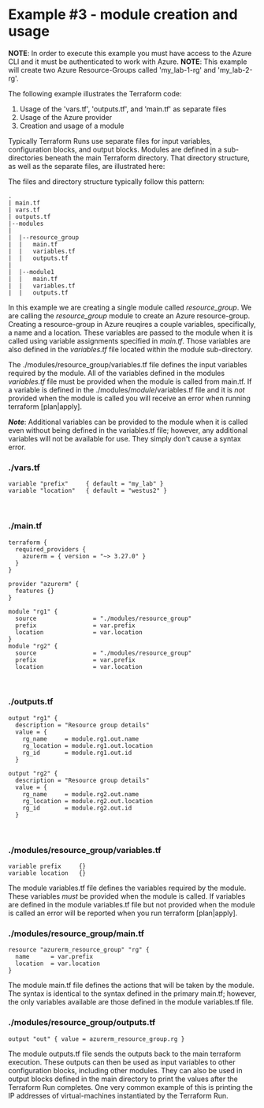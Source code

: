 # Example #3 - module creation and usage
**NOTE**: In order to execute this example you must have access to the Azure CLI and it must be authenticated to work with Azure.
**NOTE**: This example will create two Azure Resource-Groups called 'my_lab-1-rg' and 'my_lab-2-rg'.

The following example illustrates the Terraform code:
1. Usage of the 'vars.tf', 'outputs.tf', and 'main.tf' as separate files
2. Usage of the Azure provider
3. Creation and usage of a module

Typically Terraform Runs use separate files for input variables, configuration blocks, and output blocks. Modules are defined in a sub-directories beneath the main Terraform directory. That directory structure, as well as the separate files, are illustrated here:

The files and directory structure typically follow this pattern:
```
.
| main.tf
| vars.tf
| outputs.tf
|--modules
|
|  |--resource_group
|  |   main.tf
|  |   variables.tf
|  |   outputs.tf
|
|  |--module1
|  |   main.tf
|  |   variables.tf
|  |   outputs.tf
```

In this example we are creating a single module called *resource_group*. We are calling the *resource_group* module to create an Azure resource-group. Creating a resource-group in Azure reuqires a couple variables, specifically, a name and a location. These variables are passed to the module when it is called using variable assignments specified in *main.tf*. Those variables are also defined in the *variables.tf* file located within the module sub-directory.

The ./modules/resource_group/variables.tf file defines the input variables required by the module. All of the variables defined in the modules *variables.tf* file must be provided when the module is called from main.tf. If a variable is defined in the ./modules/*module*/variables.tf file and it is *not* provided when the module is called you will receive an error when running terraform [plan|apply].

***Note***: Additional variables can be provided to the module when it is called even without being defined in the variables.tf file; however, any additional variables will not be available for use. They simply don't cause a syntax error.
<br/>

### ./vars.tf
```
variable "prefix"     { default = "my_lab" }
variable "location"   { default = "westus2" }
```
<br/>

### ./main.tf
```
terraform {
  required_providers {
    azurerm = { version = "~> 3.27.0" }
  }
}

provider "azurerm" {
  features {}
}

module "rg1" {
  source                = "./modules/resource_group"
  prefix                = var.prefix
  location              = var.location
}
module "rg2" {
  source                = "./modules/resource_group"
  prefix                = var.prefix
  location              = var.location
```
<br/>

### ./outputs.tf
```
output "rg1" {
  description = "Resource group details"
  value = {
    rg_name     = module.rg1.out.name
    rg_location = module.rg1.out.location
    rg_id       = module.rg1.out.id
  }

output "rg2" {
  description = "Resource group details"
  value = {
    rg_name     = module.rg2.out.name
    rg_location = module.rg2.out.location
    rg_id       = module.rg2.out.id
  }
```
<br/>

### ./modules/resource_group/variables.tf
```
variable prefix     {}
variable location   {}
```
The module variables.tf file defines the variables required by the module. These variables *must* be provided when the module is called. If variables are defined in the module variables.tf file but not provided when the module is called an error will be reported when you run terraform [plan|apply].
<br/>

### ./modules/resource_group/main.tf
```
resource "azurerm_resource_group" "rg" {
  name      = var.prefix
  location  = var.location
}
```
The module main.tf file defines the actions that will be taken by the module. The syntax is identical to the syntax defined in the primary main.tf; however, the only variables available are those defined in the module variables.tf file.
<br/>

### ./modules/resource_group/outputs.tf
```
output "out" { value = azurerm_resource_group.rg }
```
The module outputs.tf file sends the outputs back to the main terraform execution. These outputs can then be used as input variables to other configuration blocks, including other modules. They can also be used in output blocks defined in the main directory to print the values after the Terraform Run completes. One very common example of this is printing the IP addresses of virtual-machines instantiated by the Terraform Run.